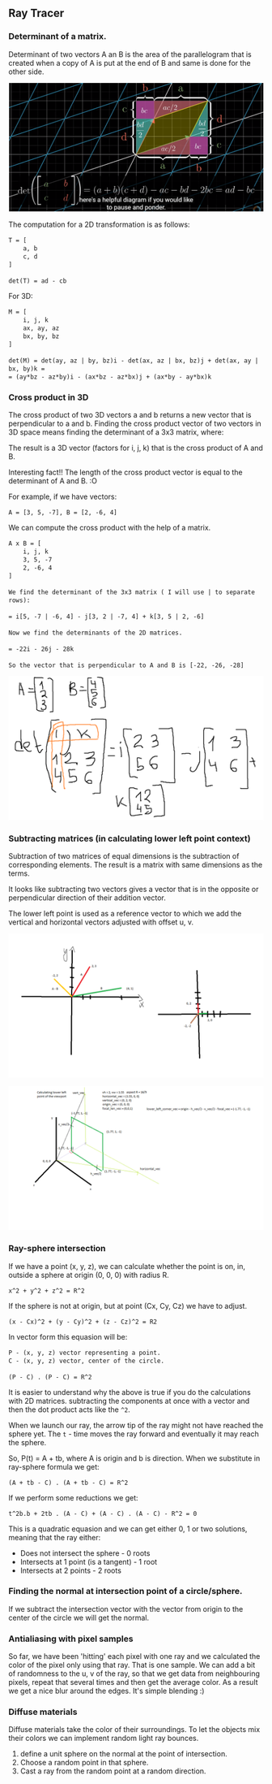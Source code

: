 ## Ray Tracer

### Determinant of a matrix.
Determinant of two vectors A an B is the area of the parallelogram that is created when a copy of A is put at the end of B and same is done for the other side.

![determinant explanation of formula](https://github.com/pancanin/RayTracer/blob/master/helpful_materials/matrix-determinant.PNG?raw=true)

The computation for a 2D transformation is as follows:
```
T = [
	a, b
	c, d
]

det(T) = ad - cb
```

For 3D:

```
M = [
	i, j, k
	ax, ay, az
	bx, by, bz
]

det(M) = det(ay, az | by, bz)i - det(ax, az | bx, bz)j + det(ax, ay | bx, by)k =
= (ay*bz - az*by)i - (ax*bz - az*bx)j + (ax*by - ay*bx)k
```


### Cross product in 3D

The cross product of two 3D vectors a and b returns a new vector that is perpendicular to a and b.
Finding the cross product vector of two vectors in 3D space means finding the determinant of a 3x3 matrix, where:

The result is a 3D vector (factors for i, j, k) that is the cross product of A and B.

Interesting fact!!
The length of the cross product vector is equal to the determinant of A and B. :O

For example, if we have vectors:
```
A = [3, 5, -7], B = [2, -6, 4]
```
We can compute the cross product with the help of a matrix.

```
A x B = [
	i, j, k
	3, 5, -7
	2, -6, 4
]

We find the determinant of the 3x3 matrix ( I will use | to separate rows):

= i[5, -7 | -6, 4] - j[3, 2 | -7, 4] + k[3, 5 | 2, -6]

Now we find the determinants of the 2D matrices.

= -22i - 26j - 28k

So the vector that is perpendicular to A and B is [-22, -26, -28]
```

![cross product depiction](https://github.com/pancanin/RayTracer/blob/master/helpful_materials/3d-matrix-cross-product.png?raw=true)

### Subtracting matrices (in calculating lower left point context)

Subtraction of two matrices of equal dimensions is the subtraction of corresponding elements. The result is a matrix with 
same dimensions as the terms.

It looks like subtracting two vectors gives a vector that is in the opposite or perpendicular direction of their addition vector.

The lower left point is used as a reference vector to which we add the vertical and horizontal vectors adjusted with offset u, v.

![subtracting matrices](https://github.com/pancanin/RayTracer/blob/master/helpful_materials/matrix-subtraction.png?raw=true)

![lower left point](https://github.com/pancanin/RayTracer/blob/master/helpful_materials/calculate-lower-left.png?raw=true)

### Ray-sphere intersection

If we have a point (x, y, z), we can calculate whether the point is on, in, outside a sphere at origin (0, 0, 0) with radius R.

```
x^2 + y^2 + z^2 = R^2
```
If the sphere is not at origin, but at point (Cx, Cy, Cz) we have to adjust.
```
(x - Cx)^2 + (y - Cy)^2 + (z - Cz)^2 = R2
```

In vector form this equasion will be:

```
P - (x, y, z) vector representing a point.
C - (x, y, z) vector, center of the circle.

(P - C) . (P - C) = R^2
```

It is easier to understand why the above is true if you do the calculations with 2D matrices.
subtracting the components at once with a vector and then the dot product acts like the `^2`.

When we launch our ray, the arrow tip of the ray might not have reached the sphere yet. The `t` - time moves the ray forward and eventually
it may reach the sphere.

So, P(t) = A + tb, where A is origin and b is direction.
When we substitute in ray-sphere formula we get:

```
(A + tb - C) . (A + tb - C) = R^2
```

If we perform some reductions we get:
```
t^2b.b + 2tb . (A - C) + (A - C) . (A - C) - R^2 = 0
```

This is a quadratic equasion and we can get either 0, 1 or two solutions, meaning that the ray either:
- Does not intersect the sphere - 0 roots
- Intersects at 1 point (is a tangent) - 1 root
- Intersects at 2 points - 2 roots


### Finding the normal at intersection point of a circle/sphere.
If we subtract the intersection vector with the vector from origin to the center of the circle we will get the normal.

### Antialiasing with pixel samples

So far, we have been 'hitting' each pixel with one ray and we calculated the color of the pixel only using that ray. That is one sample.
We can add a bit of randomness to the u, v of the ray, so that we get data from neighbouring pixels, repeat that several times and then get the average color.
As a result we get a nice blur around the edges. It's simple blending :)

### Diffuse materials

Diffuse materials take the color of their surroundings. To let the objects mix their colors we can implement random light ray bounces.

1. define a unit sphere on the normal at the point of intersection.
2. Choose a random point in that sphere.
3. Cast a ray from the random point at a random direction.